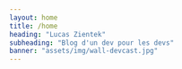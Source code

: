 ```yaml
---
layout: home
title: /home
heading: "Lucas Zientek"
subheading: "Blog d'un dev pour les devs"
banner: "assets/img/wall-devcast.jpg"
---
```

